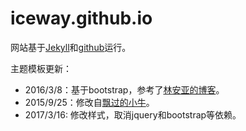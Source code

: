 iceway.github.io
================

网站基于[Jekyll](https://jekyllrb.com)和[github](https://github.com)运行。

主题模板更新：

- 2016/3/8：基于bootstrap，参考了[林安亚的博客](https://github.com/lay1010/lay1010.github.io.git)。
- 2015/9/25：修改自[飘过的小牛](https://github.com/niushuai/reading)。
- 2017/3/16: 修改样式，取消jquery和bootstrap等依赖。
